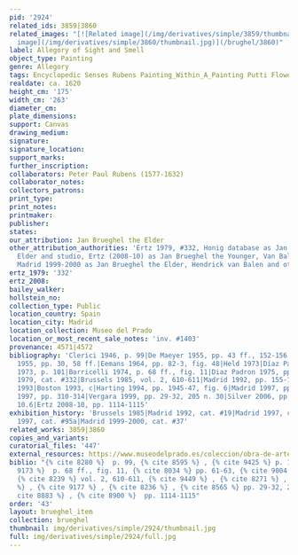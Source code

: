 ```yaml
---
pid: '2924'
related_ids: 3859|3860
related_images: "[![Related image](/img/derivatives/simple/3859/thumbnail.jpg)](/brughel/3859)|[![Related
  image](/img/derivatives/simple/3860/thumbnail.jpg)](/brughel/3860)"
label: Allegory of Sight and Smell
object_type: Painting
genre: Allegory
tags: Encyclopedic Senses Rubens Painting_Within_A_Painting Putti Flowers Globe Sculpture
realdate: ca. 1620
height_cm: '175'
width_cm: '263'
diameter_cm: 
plate_dimensions: 
support: Canvas
drawing_medium: 
signature: 
signature_location: 
support_marks: 
further_inscription: 
collaborators: Peter Paul Rubens (1577-1632)
collaborator_notes: 
collectors_patrons: 
print_type: 
print_notes: 
printmaker: 
publisher: 
states: 
our_attribution: Jan Brueghel the Elder
other_attribution_authorities: 'Ertz 1979, #332, Honig database as Jan Brueghel the
  Elder and studio, Ertz (2008-10) as Jan Brueghel the Younger, Van Balen, and Francken,
  Madrid 1999-2000 as Jan Brueghel the Elder, Hendrick van Balen and others'
ertz_1979: '332'
ertz_2008: 
bailey_walker: 
hollstein_no: 
collection_type: Public
location_country: Spain
location_city: Madrid
location_collection: Museo del Prado
location_or_most_recent_sale_notes: 'inv. #1403'
provenance: 4571|4572
bibliography: 'Clerici 1946, p. 99|De Maeyer 1955, pp. 43 ff., 152-156|Speth-Holterhoff
  1955, pp. 30, 58 ff.|Eemans 1964, pp. 82-3, fig. 48|Held 1973|Díaz Padrón  & Recchiuto
  1973, p. 101|Barricelli 1974, p. 68 ff., fig. 11|Diaz Padron 1975, pp. 61-63|Ertz
  1979, cat. #332|Brussels 1985, vol. 2, 610-611|Madrid 1992, pp. 155-175|Schwartz
  1993|Boston 1993, c|Harting 1994, pp. 1945-47, fig. 6|Madrid 1997, pp. 144-146|Essen/Vienna
  1997, pp. 310-314|Vergara 1999, pp. 29-32, 205 n. 30|Silver 2006, pp. 215-16, fig.
  10.6|Ertz 2008-10, pp. 1114-1115'
exhibition_history: 'Brussels 1985|Madrid 1992, cat. #19|Madrid 1997, cat. #IV.6|Essen/Vienna
  1997, cat. #95a|Madrid 1999-2000, cat. #37'
related_works: 3859|3860
copies_and_variants: 
curatorial_files: '447'
external_resources: https://www.museodelprado.es/coleccion/obra-de-arte/la-vista-y-el-olfato/7d17d2b5-67f0-4072-ad61-c3741bb3b055
biblio: "{% cite 8280 %}  p. 99, {% cite 8595 %} , {% cite 9425 %} p. 101, {% cite
  9173 %}  p. 68 ff., fig. 11, {% cite 8034 %} pp. 61-63, {% cite 9004 %}  cat. #332,
  {% cite 8239 %} vol. 2, 610-611, {% cite 9449 %} , {% cite 8271 %} , {% cite 8337
  %} , {% cite 9177 %} , {% cite 8236 %} , {% cite 8565 %} pp. 29-32, 205 n. 30, {%
  cite 8883 %} , {% cite 8900 %}  pp. 1114-1115"
order: '43'
layout: brueghel_item
collection: brueghel
thumbnail: img/derivatives/simple/2924/thumbnail.jpg
full: img/derivatives/simple/2924/full.jpg
---
```

